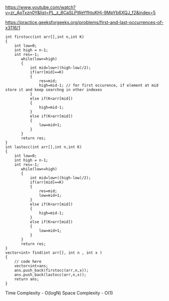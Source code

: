 https://www.youtube.com/watch?v=zr_AoTxzn0Y&list=PL_z_8CaSLPWeYfhtuKHj-9MpYb6XQJ_f2&index=5

https://practice.geeksforgeeks.org/problems/first-and-last-occurrences-of-x3116/1

```
int firstocc(int arr[],int n,int K)
{
    int low=0;
    int high = n-1;
    int res=-1;
       while(low<=high)
       {
           int mid=low+((high-low)/2);
           if(arr[mid]==K)
           {
               res=mid;
               high=mid-1; // for first occurence, if element at mid store it and keep searchng in other indexes
           }
           else if(K<arr[mid])
           {
               high=mid-1;
           }
           else if(K>arr[mid])
           {
               low=mid+1;
           }
       }
       return res;
}
int lastocc(int arr[],int n,int K)
{
    int low=0;
    int high = n-1;
    int res=-1;
       while(low<=high)
       {
           int mid=low+((high-low)/2);
           if(arr[mid]==K)
           {
               res=mid;
               low=mid+1;
           }
           else if(K<arr[mid])
           {
               high=mid-1;
           }
           else if(K>arr[mid])
           {
               low=mid+1;
           }
       }
       return res;
}
vector<int> find(int arr[], int n , int x )
{
    // code here
    vector<int>ans;
    ans.push_back(firstocc(arr,n,x));
    ans.push_back(lastocc(arr,n,x));
    return ans;
}
```

Time Complexity - O(logN)
Space Complexity - O(1)

